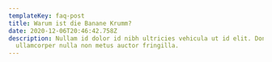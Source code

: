 ```yaml
---
templateKey: faq-post
title: Warum ist die Banane Krumm?
date: 2020-12-06T20:46:42.758Z
description: Nullam id dolor id nibh ultricies vehicula ut id elit. Donec
  ullamcorper nulla non metus auctor fringilla.
---
```


